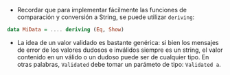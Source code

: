 * Recordar que para implementar fácilmente las funciones de comparación y conversión a String, se puede utilizar `deriving`:

```haskell
data MiData = .... deriving (Eq, Show)
```

* La idea de un valor validado es bastante genérica: si bien los mensajes de error de los valores dudosos e inválidos siempre es un string, el valor contenido en un válido o un dudoso puede ser de cualquier tipo. En otras palabras, `Validated` debe tomar un parámeto de tipo: `Validated a`. 